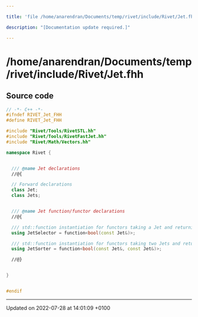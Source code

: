 ```yaml
---

title: 'file /home/anarendran/Documents/temp/rivet/include/Rivet/Jet.fhh'

description: "[Documentation update required.]"

---
```


# /home/anarendran/Documents/temp/rivet/include/Rivet/Jet.fhh






## Source code

```cpp
// -*- C++ -*-
#ifndef RIVET_Jet_FHH
#define RIVET_Jet_FHH

#include "Rivet/Tools/RivetSTL.hh"
#include "Rivet/Tools/RivetFastJet.hh"
#include "Rivet/Math/Vectors.hh"

namespace Rivet {


  /// @name Jet declarations
  //@{

  // Forward declarations
  class Jet;
  class Jets;


  /// @name Jet function/functor declarations
  //@{

  /// std::function instantiation for functors taking a Jet and returning a bool
  using JetSelector = function<bool(const Jet&)>;

  /// std::function instantiation for functors taking two Jets and returning a bool
  using JetSorter = function<bool(const Jet&, const Jet&)>;

  //@}


}


#endif
```


-------------------------------

Updated on 2022-07-28 at 14:01:09 +0100
